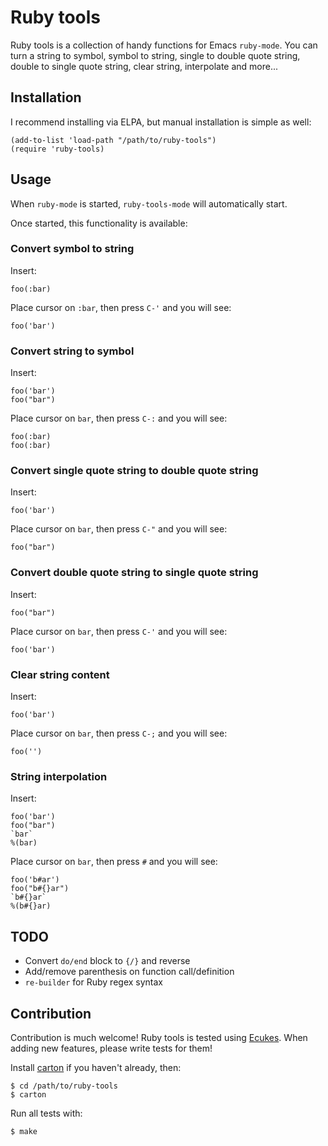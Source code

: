 # Ruby tools
Ruby tools is a collection of handy functions for Emacs
`ruby-mode`. You can turn a string to symbol, symbol to string, single
to double quote string, double to single quote string, clear string,
interpolate and more...

## Installation
I recommend installing via ELPA, but manual installation is simple as well:

    (add-to-list 'load-path "/path/to/ruby-tools")
    (require 'ruby-tools)

## Usage
When `ruby-mode` is started, `ruby-tools-mode` will automatically start.

Once started, this functionality is available:

### Convert symbol to string

Insert:

    foo(:bar)

Place cursor on `:bar`, then press `C-'` and you will see:

    foo('bar')

### Convert string to symbol

Insert:

    foo('bar')
    foo("bar")

Place cursor on `bar`, then press `C-:` and you will see:

    foo(:bar)
    foo(:bar)

### Convert single quote string to double quote string

Insert:

    foo('bar')

Place cursor on `bar`, then press `C-"` and you will see:

    foo("bar")

### Convert double quote string to single quote string

Insert:

    foo("bar")

Place cursor on `bar`, then press `C-'` and you will see:

    foo('bar')

### Clear string content

Insert:

    foo('bar')

Place cursor on `bar`, then press `C-;` and you will see:

    foo('')

### String interpolation

Insert:

    foo('bar')
    foo("bar")
    `bar`
    %(bar)

Place cursor on `bar`, then press `#` and you will see:

    foo('b#ar')
    foo("b#{}ar")
    `b#{}ar`
    %(b#{}ar)

## TODO

* Convert `do/end` block to `{/}` and reverse
* Add/remove parenthesis on function call/definition
* `re-builder` for Ruby regex syntax

## Contribution
Contribution is much welcome! Ruby tools is tested using [Ecukes](http://ecukes.info). When
adding new features, please write tests for them!

Install [carton](https://github.com/rejeep/carton) if you haven't
already, then:

    $ cd /path/to/ruby-tools
    $ carton

Run all tests with:

    $ make
